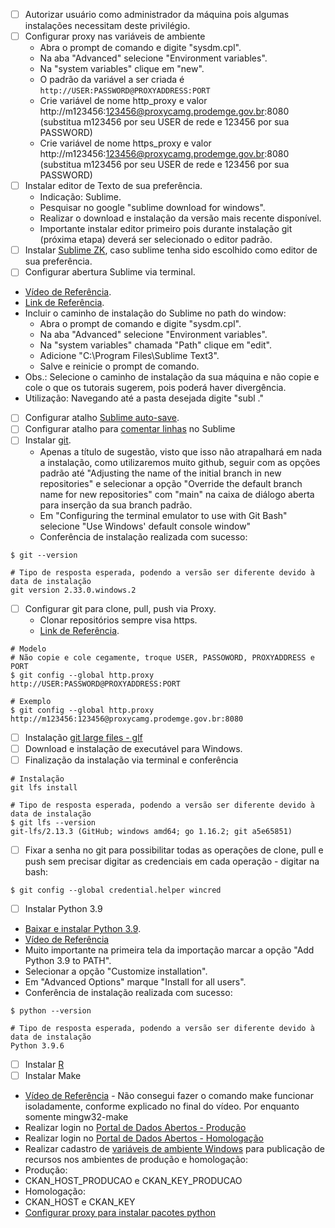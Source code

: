 - [ ] Autorizar usuário como administrador da máquina pois algumas instalações necessitam deste privilégio.
- [ ] Configurar proxy nas variáveis de ambiente
  - Abra o prompt de comando e digite "sysdm.cpl".
  - Na aba "Advanced" selecione "Environment variables".
  - Na "system variables" clique em "new".
  - O padrão da variável a ser criada é `http://USER:PASSWORD@PROXYADDRESS:PORT`
  - Crie variável de nome http_proxy e valor http://m123456:123456@proxycamg.prodemge.gov.br:8080 (substitua m123456 por seu USER de rede e 123456 por sua PASSWORD)
  - Crie variável de nome https_proxy e valor http://m123456:123456@proxycamg.prodemge.gov.br:8080 (substitua m123456 por seu USER de rede e 123456 por sua PASSWORD)
- [ ] Instalar editor de Texto de sua preferência.
  * Indicação: Sublime.
  * Pesquisar no google "sublime download for windows".
  * Realizar o download e instalação da versão mais recente disponível.
  * Importante instalar editor primeiro pois durante instalação git (próxima etapa) deverá ser selecionado o editor padrão.
- [ ] Instalar [Sublime ZK](https://github.com/renerocksai/sublime_zk), caso sublime tenha sido escolhido como editor de sua preferência.
- [ ] Configurar abertura Sublime via terminal.
 - [Vídeo de Referência](https://www.youtube.com/watch?v=MlnH8t4S4Qw).
 - [Link de Referência](https://stackoverflow.com/questions/9440639/sublime-text-from-command-line#:~:text=Add%20the%20installation%20folder%20to,cpl).
 - Incluir o caminho de instalação do Sublime no path do window:
   - Abra o prompt de comando e digite "sysdm.cpl".
   - Na aba "Advanced" selecione "Environment variables".
   - Na "system variables" chamada "Path" clique em "edit".
   - Adicione "C:\Program Files\Sublime Text3".
   - Salve e reinicie o prompt de comando.
 - Obs.: Selecione o caminho de instalação da sua máquina e não copie e cole o que os tutorais sugerem, pois poderá haver divergência.
 - Utilização: Navegando até a pasta desejada digite "subl ."
- [ ] Configurar atalho [Sublime auto-save](https://lucybain.com/resources/setting-up-sublime-autosave/).
- [ ] Configurar atalho para [comentar linhas](https://newbedev.com/shortcut-to-comment-out-a-block-of-code-with-sublime-text) no Sublime
- [ ] Instalar [git](https://git-scm.com/).
  -  Apenas a título de sugestão, visto que isso não atrapalhará em nada a instalação, como utilizaremos muito github, seguir com as opções padrão até "Adjusting the name of the initial branch in new repositories" e selecionar a opção "Override the default branch name for new repositories" com "main" na caixa de diálogo aberta para inserção da sua branch padrão. 
  -  Em "Configuring the terminal emulator to use with Git Bash" selecione "Use Windows' default console window"
  - Conferência de instalação realizada com sucesso:

```Git Bash Terminal
$ git --version

# Tipo de resposta esperada, podendo a versão ser diferente devido à data de instalação
git version 2.33.0.windows.2
```

- [ ] Configurar git para clone, pull, push via Proxy.
  - Clonar repositórios sempre visa https. 
  - [Link de Referência](https://stackoverflow.com/questions/18356502/github-failed-to-connect-to-github-443-windows-failed-to-connect-to-github). 

```Git Bash Terminal
# Modelo
# Não copie e cole cegamente, troque USER, PASSOWORD, PROXYADDRESS e PORT
$ git config --global http.proxy http://USER:PASSWORD@PROXYADDRESS:PORT

# Exemplo
$ git config --global http.proxy http://m123456:123456@proxycamg.prodemge.gov.br:8080
```
- [ ] Instalação [git large files - glf](https://git-lfs.github.com/)
 - [ ] Download e instalação de executável para Windows.
 - [ ] Finalização da instalação via terminal e conferência 

```Git Bash Terminal
# Instalação
git lfs install

# Tipo de resposta esperada, podendo a versão ser diferente devido à data de instalação
$ git lfs --version
git-lfs/2.13.3 (GitHub; windows amd64; go 1.16.2; git a5e65851)
```
- [ ] Fixar a senha no git para possibilitar todas as operações de clone, pull e push sem precisar digitar as credenciais em cada operação - digitar na bash:
````
$ git config --global credential.helper wincred
````

- [ ] Instalar Python 3.9
 - [Baixar e instalar Python 3.9](https://www.python.org/downloads/).
  - [Vídeo de Referência](https://www.youtube.com/watch?v=8aZkrsIQT3Y)
  - Muito importante na primeira tela da importação marcar a opção "Add Python 3.9 to PATH".
  - Selecionar a opção "Customize installation".
  - Em "Advanced Options" marque "Install for all users".
  - Conferência de instalação realizada com sucesso:

```Git Bash Terminal
$ python --version

# Tipo de resposta esperada, podendo a versão ser diferente devido à data de instalação
Python 3.9.6
```
- [ ] Instalar [R](https://vps.fmvz.usp.br/CRAN/)
- [ ] Instalar Make
 - [Vídeo de Referência](https://www.youtube.com/watch?v=taCJhnBXG_w) - Não consegui fazer o comando make funcionar isoladamente, conforme explicado no final do vídeo. Por enquanto somente  mingw32-make
- Realizar login no [Portal de Dados Abertos - Produção](https://dados.mg.gov.br)
- Realizar login no [Portal de Dados Abertos - Homologação](https://homologa.cge.mg.gov.br)
- Realizar cadastro de [variáveis de ambiente Windows](https://www.architectryan.com/2018/08/31/how-to-change-environment-variables-on-windows-10/) para publicação de recursos nos ambientes de produção e homologação:
 - Produção:
  - CKAN_HOST_PRODUCAO e CKAN_KEY_PRODUCAO
 - Homologação:
  - CKAN_HOST e CKAN_KEY
- [Configurar proxy para instalar pacotes python](https://leifengblog.net/blog/how-to-use-pip-behind-a-proxy/)

